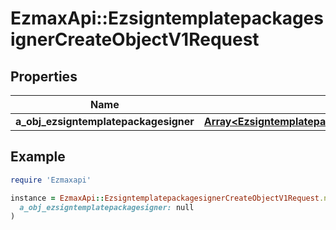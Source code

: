 # EzmaxApi::EzsigntemplatepackagesignerCreateObjectV1Request

## Properties

| Name | Type | Description | Notes |
| ---- | ---- | ----------- | ----- |
| **a_obj_ezsigntemplatepackagesigner** | [**Array&lt;EzsigntemplatepackagesignerRequestCompound&gt;**](EzsigntemplatepackagesignerRequestCompound.md) |  |  |

## Example

```ruby
require 'Ezmaxapi'

instance = EzmaxApi::EzsigntemplatepackagesignerCreateObjectV1Request.new(
  a_obj_ezsigntemplatepackagesigner: null
)
```

